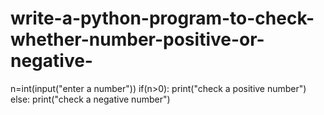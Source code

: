 # write-a-python-program-to-check-whether-number-positive-or-negative-
n=int(input("enter a number"))
if(n>0):
  print("check a positive number")    
else:
  print("check a negative number")
  
